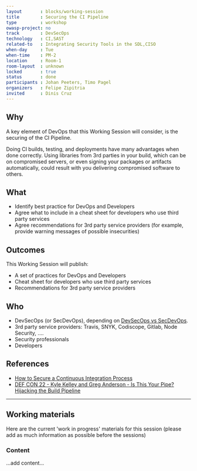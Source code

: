 ```yaml
---
layout       : blocks/working-session
title        : Securing the CI Pipeline
type         : workshop
owasp-project: no
track        : DevSecOps
technology   : CI,SAST
related-to   : Integrating Security Tools in the SDL,CISO
when-day     : Tue
when-time    : PM-2
location     : Room-1
room-layout  : unknown
locked       : true
status       : done
participants : Johan Peeters, Timo Pagel
organizers   : Felipe Zipitria
invited      : Dinis Cruz
---
```

## Why

A key element of DevOps that this Working Session will consider, is the securing of the CI Pipeline.

Doing CI builds, testing, and deployments have many advantages when done correctly. Using libraries from 3rd parties in your build, which can be on compromised servers, or even signing your packages or artifacts automatically, could result with you delivering compromised software to others.

## What

- Identify best practice for DevOps and Developers
- Agree what to include in a cheat sheet for developers who use third party services
- Agree recommendations for 3rd party service providers (for example, provide warning messages of possible insecurities)

## Outcomes

This Working Session will publish:

- A set of practices for DevOps and Developers
- Cheat sheet for developers who use third party services
- Recommendations for 3rd party service providers 

## Who

* DevSecOps (or SecDevOps), depending on [DevSecOps vs SecDevOps](DevSecOps-vs-SecDevOps.md).
* 3rd party service providers: Travis, SNYK, Codiscope, Gitlab, Node Security, ....
* Security professionals
* Developers

## References

- [How to Secure a Continuous Integration Process](https://www.nccgroup.trust/uk/our-research/securing-the-continuous-integration-process)
- [DEF CON 22 - Kyle Kelley and Greg Anderson - Is This Your Pipe? Hijacking the Build Pipeline](https://www.youtube.com/watch?v=nBR7Kru6JX0)

--- 

## Working materials

Here are the current 'work in progress' materials for this session (please add as much information as possible before the sessions)

### Content

...add content...
